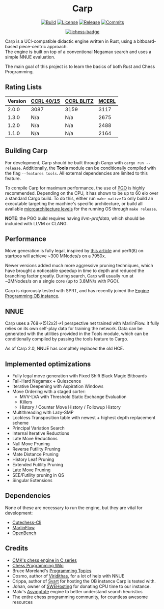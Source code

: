 # <div align="center"> Carp </div>
<div align="center">

  [![Build][build-badge]][build-link]
  [![License][license-badge]][license-link]
  [![Release][release-badge]][release-link]
  [![Commits][commits-badge]][commits-link]
  
  [![lichess-badge]][lichess-link]
  
</div>

Carp is a UCI-compatible didactic engine written in Rust, using a bitboard-based piece-centric approach.\
The engine is built on top of a conventional Negamax search and uses a simple NNUE evaluation.

The main goal of this project is to learn the basics of both Rust and Chess Programming.

## Rating Lists

| **Version** | [**CCRL 40/15**][ccrl-ltc-link] | [**CCRL BLITZ**][ccrl-blitz-link] | [**MCERL**][mcerl-link] |
|-------------|----------------|-----------|-----------|
| 2.0.0       | 3087           | 3159      | 3117      | 
| 1.3.0       | N/a            | N/a       | 2675      | 
| 1.2.0       | N/a            | N/a       | 2488      | 
| 1.1.0       | N/a            | N/a       | 2164      | 

## Building Carp

For development, Carp should be built through Cargo with ```cargo run --release```. Additionally, the **Tools**
module can be conditionally compiled with the flag ```--features tools```. All external dependencies are
limited to this feature.

To compile Carp for maximum performance, the use of [PGO][pgo-link] is highly recommended. Depending on the CPU,
it has shown to be up to 60 elo over a standard Cargo build. To do this, either run ```make native``` to only
build an executable targeting the machine's specific architecture, or build all available [microarchitecture
levels][arch-link] for the running OS through ```make release```.

**NOTE**: the PGO build requires having *llvm-profdata*, which should be included with LLVM or CLANG.


## Performance

Move generation is fully legal, inspired by [this article][movegen-link]
and perft(8) on startpos will achieve ~300 MNodes/s on a 7950x.

Newer versions added much more aggressive pruning techniques, which have brought a noticeable speedup in
time to depth and reduced the branching factor greatly. During search, Carp will usually run at ~2MNodes/s on a single
core (up to 3.8MN/s with PGO).

Carp is rigorously tested with SPRT, and has recently joined the [Engine Programming OB instance][ob-link].

## NNUE

Carp uses a 768->(512x2)->1 perspective net trained with MarlinFlow.
It fully relies on its own self-play data for training the network. Data can be generated with the
utilities provided in the Tools module, which can be conditionally compiled by passing the tools 
feature to Cargo.

As of Carp 2.0, NNUE has compltely replaced the old HCE.

## Implemented optimizations

* Fully legal move generation with Fixed Shift Black Magic Bitboards
* Fail-Hard Negamax + Quiescence
* Iterative Deepening with Aspiration Windows
* Move Ordering with a staged sorter:
  - MVV-LVA with Threshold Static Exchange Evaluation
  - Killers
  - History / Counter Move History / Followup History
* Multithreading with Lazy-SMP
* Lockless Transposition table with newest + highest depth replacement scheme
* Principal Variation Search
* Internal Iterative Reductions
* Late Move Reductions
* Null Move Pruning
* Reverse Futility Pruning
* Mate Distance Pruning
* History Leaf Pruning
* Extended Futility Pruning
* Late Move Pruning
* SEE/Futility pruning in QS
* Singular Extensions

## Dependencies
None of these are necessary to run the engine, but they are vital for development:

* [Cutechess-Cli](https://github.com/cutechess/cutechess)
* [MarlinFlow](https://github.com/dsekercioglu/marlinflow)
* [OpenBench](https://github.com/AndyGrant/OpenBench)

## Credits
* [CMK's chess engine in C series](https://www.youtube.com/watch?v=QUNP-UjujBM&list=PLmN0neTso3Jxh8ZIylk74JpwfiWNI76Cs)
* [Chess Programming Wiki](https://www.chessprogramming.org/Main_Page)
* Bruce Moreland's [Programming Topics](https://web.archive.org/web/20071026090003/http://www.brucemo.com/compchess/programming/index.htm)
* Cosmo, author of [Viridithas](https://github.com/cosmobobak/viridithas), for a lot of help with NNUE
* Crippa, author of [Svart](https://github.com/crippa1337/svart) for hosting the OB instance Carp is tested with.
* Johan, owner of [SWEHosting](https://swehosting.se/en/) for donating CPU time to our instance.
* Malu's [Asymptote](https://github.com/malu/asymptote) engine to better understand search heuristics
* The entire chess programming community, for countless awesome resources

[ob-link]:https://chess.swehosting.se/
[pgo-link]:https://en.wikipedia.org/wiki/Profile-guided_optimization
[arch-link]:https://en.wikipedia.org/wiki/X86-64#Microarchitecture_levels
[ccrl-blitz-link]:https://ccrl.chessdom.com/ccrl/404/cgi/engine_details.cgi?print=Details&each_game=1&eng=Carp%202.0.0%2064-bit#Carp_2_0_0_64-bit
[ccrl-ltc-link]:https://ccrl.chessdom.com/ccrl/4040/cgi/compare_engines.cgi?class=None&only_best_in_class=on&num_best_in_class=1&family=Carp&print=Rating+list&profile_step=50&profile_numbers=1&print=Results+table&print=LOS+table&table_size=100&ct_from_elo=0&ct_to_elo=10000&match_length=30&cross_tables_for_best_versions_only=1&sort_tables=by+rating&diag=0&reference_list=None&recalibrate=no
[mcerl-link]:https://www.chessengeria.com/mcerl
[movegen-link]:https://www.codeproject.com/Articles/5313417/Worlds-Fastest-Bitboard-Chess-Movegenerator

[build-badge]:https://img.shields.io/github/actions/workflow/status/dede1751/carp/rust.yml?branch=master&logo=github&style=for-the-badge
[build-link]:https://github.com/dede1751/carp/actions/workflows/rust.yml
[commits-badge]:https://img.shields.io/github/commits-since/dede1751/carp/latest?style=for-the-badge
[commits-link]:https://github.com/dede1751/carp/commits/main
[release-badge]:https://img.shields.io/github/v/release/dede1751/carp?style=for-the-badge&label=official%20release
[release-link]:https://github.com/dede1751/carp/releases/latest
[license-badge]:https://img.shields.io/github/license/dede1751/carp?style=for-the-badge&label=license&color=success
[license-link]:https://github.com/dede1751/carp/blob/master/LICENSE
[lichess-badge]:https://img.shields.io/badge/Play%20Carp%20-v2.0-yellow?logo=lichess&style=for-the-badge
[lichess-link]:https://lichess.org/@/Carp_Bot
